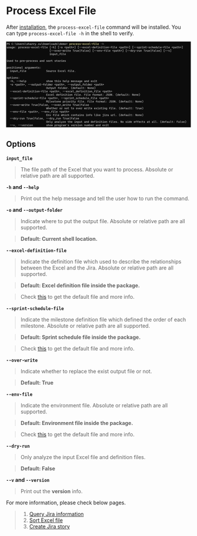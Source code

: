 # Process Excel File

After [installation](../installation/install_jira_assistant.md), the `process-excel-file` command will be installed. You can type `process-excel-file -h` in the shell to verify.

![process_excel_file_command](../_static/image/reference/process-excel-file/process_excel_file_command.png)

## Options

**`input_file`**

> The file path of the Excel that you want to process.
> Absolute or relative path are all supported.

**`-h` and `--help`**

> Print out the help message and tell the user how to run the command.

**`-o` and `--output-folder`**

> Indicate where to put the output file.
> Absolute or relative path are all supported.

> **Default: Current shell location.**

**`--excel-definition-file`**

> Indicate the definition file which used to describe the relationships between the Excel and the Jira.
> Absolute or relative path are all supported.

> **Default: Excel definition file inside the package.**

> Check [this](../reference/generate_template.md#excel-definition) to get the default file and more info.

**`--sprint-schedule-file`**

> Indicate the milestone definition file which defined the order of each milestone.
> Absolute or relative path are all supported.

> **Default: Sprint schedule file inside the package.**

> Check [this](../reference/generate_template.md#sprint-schedule) to get the default file and more info.

**`--over-write`**

> Indicate whether to replace the exist output file or not.

> **Default: True**

**`--env-file`**

> Indicate the environment file.
> Absolute or relative path are all supported.

> **Default: Environment file inside the package.**

> Check [this](../reference/update_jira_info.md#environment-file) to get the default file and more info.

**`--dry-run`**

> Only analyze the input Excel file and definition files.

> **Default: False**

**`--v` and `--version`**

> Print out the **version** info.

For more information, please check below pages.
> 1. [Query Jira information](../quick_start/gathering_jira_info.md)
> 2. [Sort Excel file](../quick_start/sort_excel_file.md)
> 3. [Create Jira story](../quick_start/create_jira_story.md)